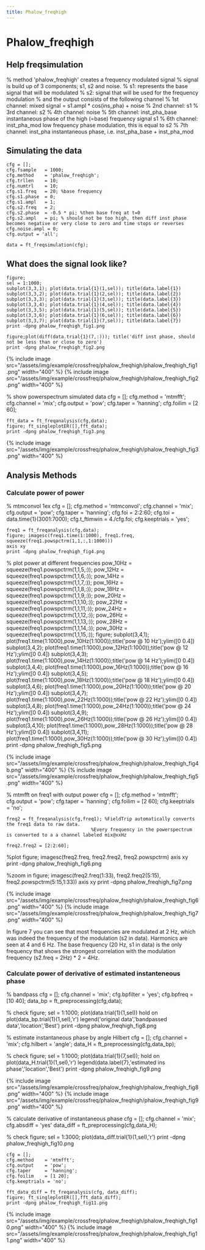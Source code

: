 ```yaml
---
title: Phalow_freqhigh
---
```


# Phalow_freqhigh

## Help freqsimulation

  
  % method 'phalow_freqhigh' creates a frequency modulated signal
  %   signal is build up of 3 components; s1, s2 and noise.
  %     s1: represents the base signal that will be modulated
  %     s2: signal that will be used for the frequency modulation
  % and the output consists of the following channel
  %     1st channel: mixed signal = s1.ampl * cos(ins_pha) + noise
  %     2nd channel: s1
  %     3rd channel: s2
  %     4th channel: noise
  %     5th channel: inst_pha_base   instantaneous phase of the high (=base) frequency signal s1
  %     6th channel: inst_pha_mod    low frequency phase modulation, this is equal to s2
  %     7th channel: inst_pha        instantaneous phase, i.e. inst_pha_base + inst_pha_mod

## Simulating the data

  
    cfg = [];
    cfg.fsample   = 1000;
    cfg.method    = 'phalow_freqhigh';
    cfg.trllen    = 10;
    cfg.numtrl    = 10;
    cfg.s1.freq   = 20; %base frequency
    cfg.s1.phase  = 0;
    cfg.s1.ampl   = 1;
    cfg.s2.freq   = 2;
    cfg.s2.phase  = -0.5 * pi; %then base freq at t=0
    cfg.s2.ampl   = pi; % should not be too high, then diff inst phase becomes negative or very close to zero and time stops or reverses
    cfg.noise.ampl = 0;
    cfg.output = 'all';
  
    data = ft_freqsimulation(cfg);

## What does the signal look like?

  
    figure;
    sel = 1:1000;
    subplot(3,3,1); plot(data.trial{1}(1,sel)); title(data.label{1})
    subplot(3,3,2); plot(data.trial{1}(2,sel)); title(data.label{2})
    subplot(3,3,3); plot(data.trial{1}(3,sel)); title(data.label{3})
    subplot(3,3,4); plot(data.trial{1}(4,sel)); title(data.label{4})
    subplot(3,3,5); plot(data.trial{1}(5,sel)); title(data.label{5})
    subplot(3,3,6); plot(data.trial{1}(6,sel)); title(data.label{6})
    subplot(3,3,7); plot(data.trial{1}(7,sel)); title(data.label{7})
    print -dpng phalow_freqhigh_fig1.png
  
    figure;plot(diff(data.trial{1}(7,:))); title('diff inst phase, should not be less than or close to zero')
    print -dpng phalow_freqhigh_fig2.png

{% include image src="/assets/img/example/crossfreq/phalow_freqhigh/phalow_freqhigh_fig1.png" width="400" %}
{% include image src="/assets/img/example/crossfreq/phalow_freqhigh/phalow_freqhigh_fig2.png" width="400" %}

  
  % show powerspectrum simulated data
    cfg = [];
    cfg.method    = 'mtmfft';
    cfg.channel   = 'mix';
    cfg.output    = 'pow';
    cfg.taper     = 'hanning';
    cfg.foilim    = [2 60];
  
    fft_data = ft_freqanalysis(cfg,data);
    figure; ft_singleplotER([],fft_data);
    print -dpng phalow_freqhigh_fig3.png

{% include image src="/assets/img/example/crossfreq/phalow_freqhigh/phalow_freqhigh_fig3.png" width="400" %}

## Analysis Methods

### Calculate power of power

  
  % mtmconvol 1ex
    cfg = [];
    cfg.method    = 'mtmconvol';
    cfg.channel   = 'mix';
    cfg.output    = 'pow';
    cfg.taper     = 'hanning';
    cfg.foi       = 2:2:60;
    cfg.toi       = data.time{1}(3001:7000);
    cfg.t_ftimwin = 4./cfg.foi;
    cfg.keeptrials = 'yes';
  
    freq1 = ft_freqanalysis(cfg,data);
    figure; imagesc(freq1.time(1:1000), freq1.freq, squeeze(freq1.powspctrm(1,1,:,1:1000)))
    axis xy
    print -dpng phalow_freqhigh_fig4.png
  
  % plot power at different frequencies
    pow_10Hz = squeeze(freq1.powspctrm(1,1,5,:));
    pow_12Hz = squeeze(freq1.powspctrm(1,1,6,:));
    pow_14Hz = squeeze(freq1.powspctrm(1,1,7,:));
    pow_16Hz = squeeze(freq1.powspctrm(1,1,8,:));
    pow_18Hz = squeeze(freq1.powspctrm(1,1,9,:));
    pow_20Hz = squeeze(freq1.powspctrm(1,1,10,:));
    pow_22Hz = squeeze(freq1.powspctrm(1,1,11,:));
    pow_24Hz = squeeze(freq1.powspctrm(1,1,12,:));
    pow_26Hz = squeeze(freq1.powspctrm(1,1,13,:));
    pow_28Hz = squeeze(freq1.powspctrm(1,1,14,:));
    pow_30Hz = squeeze(freq1.powspctrm(1,1,15,:));
    figure;
    subplot(3,4,1); plot(freq1.time(1:1000),pow_10Hz(1:1000));title('pow @ 10 Hz');ylim([0 0.4])
    subplot(3,4,2); plot(freq1.time(1:1000),pow_12Hz(1:1000));title('pow @ 12 Hz');ylim([0 0.4])
    subplot(3,4,3); plot(freq1.time(1:1000),pow_14Hz(1:1000));title('pow @ 14 Hz');ylim([0 0.4])
    subplot(3,4,4); plot(freq1.time(1:1000),pow_16Hz(1:1000));title('pow @ 16 Hz');ylim([0 0.4])
    subplot(3,4,5); plot(freq1.time(1:1000),pow_18Hz(1:1000));title('pow @ 18 Hz');ylim([0 0.4])
    subplot(3,4,6); plot(freq1.time(1:1000),pow_20Hz(1:1000));title('pow @ 20 Hz');ylim([0 0.4])
    subplot(3,4,7); plot(freq1.time(1:1000),pow_22Hz(1:1000));title('pow @ 22 Hz');ylim([0 0.4])
    subplot(3,4,8); plot(freq1.time(1:1000),pow_24Hz(1:1000));title('pow @ 24 Hz');ylim([0 0.4])
    subplot(3,4,9); plot(freq1.time(1:1000),pow_26Hz(1:1000));title('pow @ 26 Hz');ylim([0 0.4])
    subplot(3,4,10); plot(freq1.time(1:1000),pow_28Hz(1:1000));title('pow @ 28 Hz');ylim([0 0.4])
    subplot(3,4,11); plot(freq1.time(1:1000),pow_30Hz(1:1000));title('pow @ 30 Hz');ylim([0 0.4])
    print -dpng phalow_freqhigh_fig5.png

{% include image src="/assets/img/example/crossfreq/phalow_freqhigh/phalow_freqhigh_fig4b.png" width="400" %}
{% include image src="/assets/img/example/crossfreq/phalow_freqhigh/phalow_freqhigh_fig5.png" width="400" %}

  
  % mtmfft on freq1 with output power
    cfg = [];
    cfg.method    = 'mtmfft';
    cfg.output    = 'pow';
    cfg.taper     = 'hanning';
    cfg.foilim    = [2 60];
    cfg.keeptrials = 'no';
  
    freq2 = ft_freqanalysis(cfg,freq1); %FieldTrip automatically converts the freq1 data to raw data. 
                                   %Every frequency in the powerspectrum is converted to a a channel labeled mix@xxHz
  
    freq2.freq2 = [2:2:60];
  
  %plot
    figure; imagesc(freq2.freq, freq2.freq2, freq2.powspctrm)
    axis xy
    print -dpng phalow_freqhigh_fig6.png
  
  
  %zoom in
    figure; imagesc(freq2.freq(1:33), freq2.freq2(5:15), freq2.powspctrm(5:15,1:33))
    axis xy
    print -dpng phalow_freqhigh_fig7.png

{% include image src="/assets/img/example/crossfreq/phalow_freqhigh/phalow_freqhigh_fig6.png" width="400" %}
{% include image src="/assets/img/example/crossfreq/phalow_freqhigh/phalow_freqhigh_fig7.png" width="400" %}

In figure 7 you can see that most frequencies are modulated at 2 Hz, which was indeed the frequency of the modulation (s2 in data). Harmonics are seen at 4 and 6 Hz. The base frequency (20 Hz, s1 in data) is the only frequency that shows the strongest correlation with the modulation frequency (s2.freq = 2Hz) * 2 = 4Hz.

### Calculate power of derivative of estimated instanteneous phase

  
  % bandpass
    cfg = [];
    cfg.channel = 'mix';
    cfg.bpfilter = 'yes';
    cfg.bpfreq = [10 40];
    data_bp = ft_preprocessing(cfg,data);
  
  % check
    figure;
    sel = 1:1000;
    plot(data.trial{1}(1,sel))
    hold on 
    plot(data_bp.trial{1}(1,sel),'r')
    legend('original data','bandpassed data','location','Best')
    print -dpng phalow_freqhigh_fig8.png
  
  % estimate instantaneous phase by angle Hilbert
    cfg = [];
    cfg.channel = 'mix';
    cfg.hilbert = 'angle';
    data_H = ft_preprocessing(cfg,data_bp);
  
  % check
    figure;
    sel = 1:1000;
    plot(data.trial{1}(7,sel));
    hold on 
    plot(data_H.trial{1}(1,sel),'r')
    legend(data.label{7},'estimated ins phase','location','Best')
    print -dpng phalow_freqhigh_fig9.png

{% include image src="/assets/img/example/crossfreq/phalow_freqhigh/phalow_freqhigh_fig8.png" width="400" %}
{% include image src="/assets/img/example/crossfreq/phalow_freqhigh/phalow_freqhigh_fig9.png" width="400" %}

  
  % calculate derivative of instantaneous phase
    cfg = [];
    cfg.channel = 'mix';
    cfg.absdiff = 'yes'
    data_diff = ft_preprocessing(cfg,data_H);
  
  % check
    figure;
    sel = 1:3000;
    plot(data_diff.trial{1}(1,sel),'r')
    print -dpng phalow_freqhigh_fig10.png
  
    cfg = [];
    cfg.method    = 'mtmfft';
    cfg.output    = 'pow';
    cfg.taper     = 'hanning';
    cfg.foilim    = [1 20];
    cfg.keeptrials = 'no';
  
    fft_data_diff = ft_freqanalysis(cfg, data_diff);
    figure; ft_singleplotER([],fft_data_diff);
    print -dpng phalow_freqhigh_fig11.png

{% include image src="/assets/img/example/crossfreq/phalow_freqhigh/phalow_freqhigh_fig10.png" width="400" %}
{% include image src="/assets/img/example/crossfreq/phalow_freqhigh/phalow_freqhigh_fig11.png" width="400" %}

